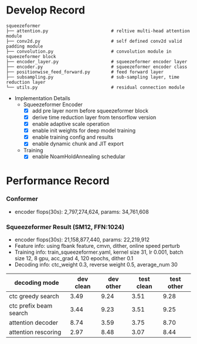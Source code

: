 # Develop Record
```
squeezeformer
├── attention.py                        # reltive multi-head attention module  
├── conv2d.py                           # self defined conv2d valid padding module
├── convolution.py                      # convolution module in squeezeformer block
├── encoder_layer.py                    # squeezeformer encoder layer
├── encoder.py                          # squeezeformer encoder class 
├── positionwise_feed_forward.py        # feed forward layer 
├── subsampling.py                      # sub-sampling layer, time reduction layer
└── utils.py                            # residual connection module
```

* Implementation Details 
  * Squeezeformer Encoder
     * [x] add pre layer norm before squeezeformer block
     * [x] derive time reduction layer from tensorflow version
     * [x] enable adaptive scale operation 
     * [x] enable init weights for deep model training 
     * [x] enable training config and results
     * [x] enable dynamic chunk and JIT export
  * Training
     * [x] enable NoamHoldAnnealing schedular

# Performance Record

### Conformer
* encoder flops(30s): 2,797,274,624, params: 34,761,608


### Squeezeformer Result (SM12, FFN:1024)
* encoder flops(30s): 21,158,877,440, params: 22,219,912
* Feature info: using fbank feature, cmvn, dither, online speed perturb
* Training info: train_squeezeformer.yaml, kernel size 31, lr 0.001, batch size 12, 8 gpu, acc_grad 4, 120 epochs, dither 0.1
* Decoding info: ctc_weight 0.3, reverse weight 0.5, average_num 30

| decoding mode                    | dev clean | dev other | test clean | test other |
|----------------------------------|-----------|-----------|------------|------------|
| ctc greedy search                | 3.49      | 9.24      | 3.51       | 9.28       |
| ctc prefix beam search           | 3.44      | 9.23      | 3.51       | 9.25       |
| attention decoder                | 8.74      | 3.59      | 3.75       | 8.70       |
| attention rescoring              | 2.97      | 8.48      | 3.07       | 8.44       |